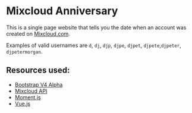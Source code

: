 # Mixcloud Anniversary
This is a single page website that tells you the date when an account was created on [Mixcloud.com](https://www.mixcloud.com).

Examples of valid usernames are `d`, `dj`, `djp`, `djpe`, `djpet`, `djpete`,`djpeter`, `djpetermorgan`.

## Resources used:

  - [Bootstrap V4 Alpha](http://v4-alpha.getbootstrap.com/)
  - [Mixcloud API](https://www.mixcloud.com/developers/)
  - [Moment.js](https://momentjs.com/)
  - [Vue.js](https://vuejs.org/)
